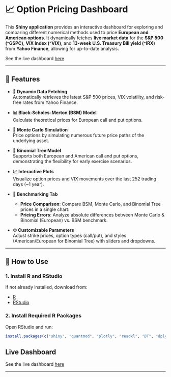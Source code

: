 # 📈 Option Pricing Dashboard

This **Shiny application** provides an interactive dashboard for exploring and comparing different numerical methods used to price **European and American options**. It dynamically fetches **live market data** for the **S&P 500 (^GSPC)**, **VIX Index (^VIX)**, and **13-week U.S. Treasury Bill yield (^IRX)** from **Yahoo Finance**, allowing for up-to-date analysis.

See the live dashboard [here](https://godfreyelia.shinyapps.io/SPX_Option_Pricing/)

---

## 🚀 Features

- **📡 Dynamic Data Fetching**  
  Automatically retrieves the latest S&P 500 prices, VIX volatility, and risk-free rates from Yahoo Finance.

- **📊 Black-Scholes-Merton (BSM) Model**  
  Calculate theoretical prices for European call and put options.

- **🎲 Monte Carlo Simulation**  
  Price options by simulating numerous future price paths of the underlying asset.

- **🌲 Binomial Tree Model**  
  Supports both European and American call and put options, demonstrating the flexibility for early exercise scenarios.

- **📈 Interactive Plots**  
  Visualize option prices and VIX movements over the last 252 trading days (~1 year).

- **🧪 Benchmarking Tab**
  - **Price Comparison**: Compare BSM, Monte Carlo, and Binomial Tree prices in a single chart.
  - **Pricing Errors**: Analyze absolute differences between Monte Carlo & Binomial (European) vs. BSM benchmark.

- **⚙️ Customizable Parameters**  
  Adjust strike prices, option types (call/put), and styles (American/European for Binomial Tree) with sliders and dropdowns.

---

## 🧩 How to Use

### 1. Install R and RStudio  
If not already installed, download from:
- [R](https://cran.r-project.org/)
- [RStudio](https://posit.co/download/rstudio-desktop/)

### 2. Install Required R Packages  
Open RStudio and run:

```R
install.packages(c("shiny", "quantmod", "plotly", "readxl", "DT", "dplyr"))
```
## Live Dashboard

See the live dashboard [here](https://godfreyelia.shinyapps.io/SPX_Option_Pricing/)

---
